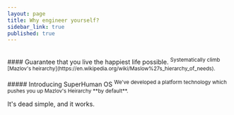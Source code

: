 ```yaml
---
layout: page
title: Why engineer yourself?
sidebar_link: true
published: true
---
```

<br>
#### Guarantee that you live the happiest life possible.
<sup>Systematically climb [Mazlov's heirarchy](https://en.wikipedia.org/wiki/Maslow%27s_hierarchy_of_needs).
</sup>
<br>
<br>
##### Introducing SuperHuman OS
<sup>
We've developed a platform technology which pushes you up Mazlov's Heirarchy **by default**.
</sup>

It's dead simple, and it works.

